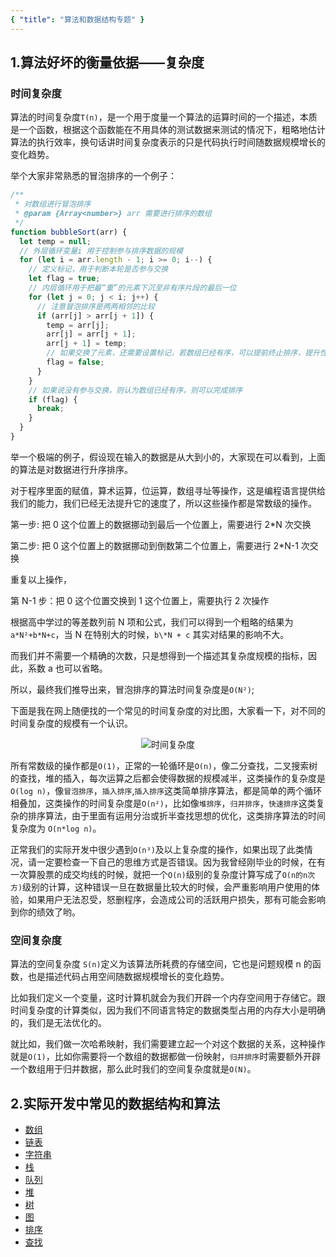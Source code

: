 ```yaml
---
{ "title": "算法和数据结构专题" }
---
```


## 1.算法好坏的衡量依据——复杂度

### 时间复杂度

算法的时间复杂度`T(n)`，是一个用于度量一个算法的运算时间的一个描述，本质是一个函数，根据这个函数能在不用具体的测试数据来测试的情况下，粗略地估计算法的执行效率，换句话讲时间复杂度表示的只是代码执行时间随数据规模增长的变化趋势。

举个大家非常熟悉的冒泡排序的一个例子：

```js
/**
 * 对数组进行冒泡排序
 * @param {Array<number>} arr 需要进行排序的数组
 */
function bubbleSort(arr) {
  let temp = null;
  // 外层循环变量i 用于控制参与排序数据的规模
  for (let i = arr.length - 1; i >= 0; i--) {
    // 定义标记，用于判断本轮是否参与交换
    let flag = true;
    // 内层循环用于把最“重”的元素下沉至非有序片段的最后一位
    for (let j = 0; j < i; j++) {
      // 注意冒泡排序是两两相邻的比较
      if (arr[j] > arr[j + 1]) {
        temp = arr[j];
        arr[j] = arr[j + 1];
        arr[j + 1] = temp;
        // 如果交换了元素，还需要设置标记，若数组已经有序，可以提前终止排序，提升性能
        flag = false;
      }
    }
    // 如果说没有参与交换，则认为数组已经有序，则可以完成排序
    if (flag) {
      break;
    }
  }
}
```

举一个极端的例子，假设现在输入的数据是从大到小的，大家现在可以看到，上面的算法是对数据进行升序排序。

对于程序里面的赋值，算术运算，位运算，数组寻址等操作，这是编程语言提供给我们的能力，我们已经无法提升它的速度了，所以这些操作都是常数级的操作。

第一步: 把 0 这个位置上的数据挪动到最后一个位置上，需要进行 2\*N 次交换

第二步: 把 0 这个位置上的数据挪动到倒数第二个位置上，需要进行 2\*N-1 次交换

重复以上操作，

第 N-1 步：把 0 这个位置交换到 1 这个位置上，需要执行 2 次操作

根据高中学过的等差数列前 N 项和公式，我们可以得到一个粗略的结果为 `a*N²+b*N+c`，当 N 在特别大的时候，`b\*N + c` 其实对结果的影响不大。

而我们并不需要一个精确的次数，只是想得到一个描述其复杂度规模的指标，因此，系数 a 也可以省略。

所以，最终我们推导出来，冒泡排序的算法时间复杂度是`O(N²)`;

下面是我在网上随便找的一个常见的时间复杂度的对比图，大家看一下，对不同的时间复杂度的规模有一个认识。

<div align="center">
  <img :src="$withBase('/tn.jpeg')" alt='时间复杂度'/>
</div>

所有常数级的操作都是`O(1)`，正常的一轮循环是`O(n)`，像二分查找，二叉搜索树的查找，堆的插入，每次运算之后都会使得数据的规模减半，这类操作的复杂度是`O(log n)`，像`冒泡排序`，`插入排序`,`插入排序`这类简单排序算法，都是简单的两个循环相叠加，这类操作的时间复杂度是`O(n²)`，比如像`堆排序`，`归并排序`，`快速排序`这类复杂的排序算法，由于里面有运用分治或折半查找思想的优化，这类排序算法的时间复杂度为 `O(n*log n)`。

正常我们的实际开发中很少遇到`O(n³)`及以上复杂度的操作，如果出现了此类情况，请一定要检查一下自己的思维方式是否错误。因为我曾经刚毕业的时候，在有一次算股票的成交均线的时候，就把一个`O(n)`级别的复杂度计算写成了`O(n的n次方)`级别的计算，这种错误一旦在数据量比较大的时候，会严重影响用户使用的体验，如果用户无法忍受，怒删程序，会造成公司的活跃用户损失，那有可能会影响到你的绩效了哟。

### 空间复杂度

算法的空间复杂度 `S(n)`定义为该算法所耗费的存储空间，它也是问题规模 n 的函数，也是描述代码占用空间随数据规模增长的变化趋势。

比如我们定义一个变量，这时计算机就会为我们开辟一个内存空间用于存储它。跟时间复杂度的计算类似，因为我们不同语言特定的数据类型占用的内存大小是明确的，我们是无法优化的。

就比如，我们做一次哈希映射，我们需要建立起一个对这个数据的关系，这种操作就是`O(1)`，比如你需要将一个数组的数据都做一份映射，`归并排序`时需要额外开辟一个数组用于归并数据，那么此时我们的空间复杂度就是`O(N)`。

## 2.实际开发中常见的数据结构和算法

- [数组](./list/array/index.md)
- [链表](./list/linkedList/index.md)
- [字符串](./string/KMP.md)
- [栈](./stack/desc.md)
- [队列](./queue/desc.md)
- [堆](./heap/desc.md)
- [树](./tree/binaryTree/preOrderVisit.md)
- [图](./graph/index.md)
- [排序](./sort/compare.md)
- [查找](./search/binarySearch.md)
